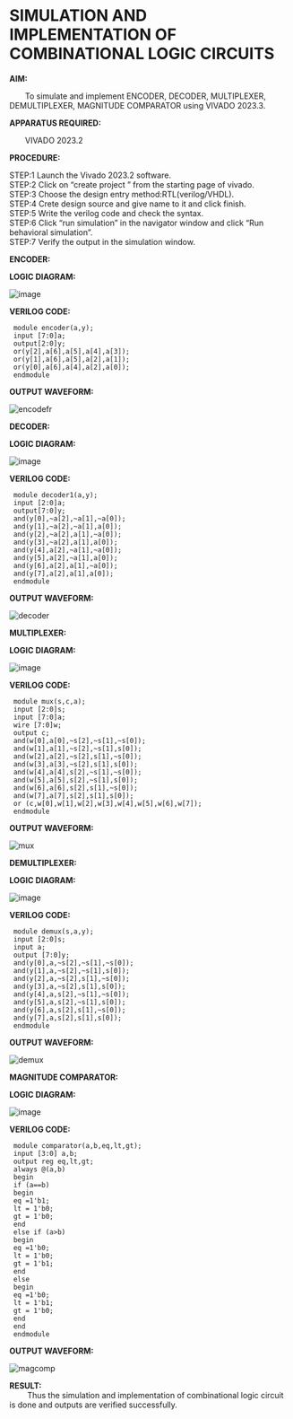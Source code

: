 # SIMULATION AND IMPLEMENTATION OF COMBINATIONAL LOGIC CIRCUITS

**AIM:**<br>

&emsp;&emsp;To simulate and implement ENCODER, DECODER, MULTIPLEXER, DEMULTIPLEXER, MAGNITUDE COMPARATOR using VIVADO 2023.3.<br>

**APPARATUS REQUIRED:**<br>

&emsp;&emsp;VIVADO 2023.2<br>

**PROCEDURE:**<br>

 STEP:1 Launch the Vivado 2023.2 software.<br>
 STEP:2 Click on “create project ” from the starting page of vivado.<br>
 STEP:3 Choose the design entry method:RTL(verilog/VHDL).<br>
 STEP:4 Crete design source and give name to it and click finish.<br>
 STEP:5 Write the verilog code and check the syntax.<br>
 STEP:6 Click “run simulation” in the navigator window and click “Run behavioral simulation”.<br>
 STEP:7 Verify the output in the simulation window.<br>
 
**ENCODER:**

**LOGIC DIAGRAM:**

![image](https://github.com/navaneethans/VLSI-LAB-EXP-2/assets/6987778/3cd1f95e-7531-4cad-9154-fdd397ac439e)

**VERILOG CODE:**

```
 module encoder(a,y);
 input [7:0]a;
 output[2:0]y;
 or(y[2],a[6],a[5],a[4],a[3]);
 or(y[1],a[6],a[5],a[2],a[1]);
 or(y[0],a[6],a[4],a[2],a[0]);
 endmodule
```

**OUTPUT WAVEFORM:**

![encodefr](https://github.com/TharunPR/VLSI-LAB-EXP-2/assets/117915125/180bb043-6994-4bdf-9b37-3e081d493e5b)

**DECODER:**

**LOGIC DIAGRAM:**

![image](https://github.com/navaneethans/VLSI-LAB-EXP-2/assets/6987778/45a5e6cf-bbe0-4fd5-ac84-e5ad4477483b)

**VERILOG CODE:**

```
 module decoder1(a,y);
 input [2:0]a;
 output[7:0]y;
 and(y[0],~a[2],~a[1],~a[0]);
 and(y[1],~a[2],~a[1],a[0]);
 and(y[2],~a[2],a[1],~a[0]);
 and(y[3],~a[2],a[1],a[0]);
 and(y[4],a[2],~a[1],~a[0]);
 and(y[5],a[2],~a[1],a[0]);
 and(y[6],a[2],a[1],~a[0]);
 and(y[7],a[2],a[1],a[0]);
 endmodule
```

**OUTPUT WAVEFORM:**

![decoder](https://github.com/TharunPR/VLSI-LAB-EXP-2/assets/117915125/e129c495-447e-4265-adb7-25db522bacc3)

**MULTIPLEXER:**

**LOGIC DIAGRAM:**

![image](https://github.com/navaneethans/VLSI-LAB-EXP-2/assets/6987778/427f75b2-8e67-44b9-ac45-a66651787436)

**VERILOG CODE:**

```
 module mux(s,c,a);
 input [2:0]s;
 input [7:0]a;
 wire [7:0]w;
 output c;
 and(w[0],a[0],~s[2],~s[1],~s[0]);
 and(w[1],a[1],~s[2],~s[1],s[0]);
 and(w[2],a[2],~s[2],s[1],~s[0]);
 and(w[3],a[3],~s[2],s[1],s[0]);
 and(w[4],a[4],s[2],~s[1],~s[0]);
 and(w[5],a[5],s[2],~s[1],s[0]);
 and(w[6],a[6],s[2],s[1],~s[0]);
 and(w[7],a[7],s[2],s[1],s[0]);
 or (c,w[0],w[1],w[2],w[3],w[4],w[5],w[6],w[7]);
 endmodule
```

**OUTPUT WAVEFORM:**

![mux](https://github.com/TharunPR/VLSI-LAB-EXP-2/assets/117915125/6ceb4fb6-16f4-4b7d-98c7-361a8c450eec)

**DEMULTIPLEXER:**

**LOGIC DIAGRAM:**

![image](https://github.com/navaneethans/VLSI-LAB-EXP-2/assets/6987778/1c45a7fc-08ac-4f76-87f2-c084e7150557)

**VERILOG CODE:**

```
 module demux(s,a,y);
 input [2:0]s;
 input a;
 output [7:0]y;
 and(y[0],a,~s[2],~s[1],~s[0]);
 and(y[1],a,~s[2],~s[1],s[0]);
 and(y[2],a,~s[2],s[1],~s[0]);
 and(y[3],a,~s[2],s[1],s[0]);
 and(y[4],a,s[2],~s[1],~s[0]);
 and(y[5],a,s[2],~s[1],s[0]);
 and(y[6],a,s[2],s[1],~s[0]);
 and(y[7],a,s[2],s[1],s[0]);
 endmodule
```

**OUTPUT WAVEFORM:**

![demux](https://github.com/TharunPR/VLSI-LAB-EXP-2/assets/117915125/8271fcff-0be8-4bff-9054-59870bc9fa16)

**MAGNITUDE COMPARATOR:**

**LOGIC DIAGRAM:**

![image](https://github.com/navaneethans/VLSI-LAB-EXP-2/assets/6987778/b2fe7a05-6bf7-4dcb-8f5d-28abbf7ea8c2)

**VERILOG CODE:**

```
 module comparator(a,b,eq,lt,gt);
 input [3:0] a,b;
 output reg eq,lt,gt;
 always @(a,b)
 begin
 if (a==b)
 begin
 eq =1'b1;
 lt = 1'b0;
 gt = 1'b0;
 end
 else if (a>b)
 begin
 eq =1'b0;
 lt = 1'b0;
 gt = 1'b1;
 end
 else
 begin
 eq =1'b0;
 lt = 1'b1;
 gt = 1'b0;
 end
 end
 endmodule
```

**OUTPUT WAVEFORM:**

![magcomp](https://github.com/TharunPR/VLSI-LAB-EXP-2/assets/117915125/6956a78e-80f6-450d-aeee-bebf0601073c)

**RESULT:**<br>
&emsp;&emsp; Thus the simulation and implementation of combinational logic circuit is done and outputs are verified successfully.

